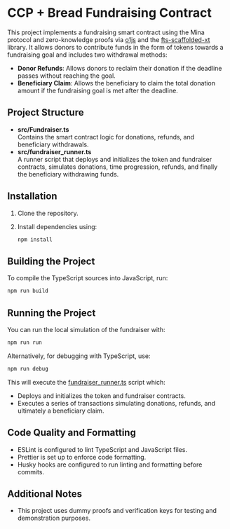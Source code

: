 # CCP + Bread Fundraising Contract

This project implements a fundraising smart contract using the Mina protocol and zero-knowledge proofs via [o1js](https://github.com/o1-labs/o1js) and the [fts-scaffolded-xt](https://www.npmjs.com/package/fts-scaffolded-xt) library. It allows donors to contribute funds in the form of tokens towards a fundraising goal and includes two withdrawal methods:

- **Donor Refunds**: Allows donors to reclaim their donation if the deadline passes without reaching the goal.
- **Beneficiary Claim**: Allows the beneficiary to claim the total donation amount if the fundraising goal is met after the deadline.

## Project Structure

- **src/Fundraiser.ts**  
  Contains the smart contract logic for donations, refunds, and beneficiary withdrawals.
- **src/fundraiser_runner.ts**  
  A runner script that deploys and initializes the token and fundraiser contracts, simulates donations, time progression, refunds, and finally the beneficiary withdrawing funds.

## Installation

1. Clone the repository.
2. Install dependencies using:

   ```sh
   npm install
   ```

## Building the Project

To compile the TypeScript sources into JavaScript, run:

```sh
npm run build
```

## Running the Project

You can run the local simulation of the fundraiser with:

```sh
npm run run
```

Alternatively, for debugging with TypeScript, use:

```sh
npm run debug
```

This will execute the [fundraiser_runner.ts](./src/fundraiser_runner.ts) script which:

- Deploys and initializes the token and fundraiser contracts.
- Executes a series of transactions simulating donations, refunds, and ultimately a beneficiary claim.

## Code Quality and Formatting

- ESLint is configured to lint TypeScript and JavaScript files.
- Prettier is set up to enforce code formatting.
- Husky hooks are configured to run linting and formatting before commits.

## Additional Notes

- This project uses dummy proofs and verification keys for testing and demonstration purposes.
